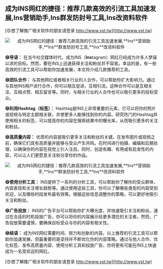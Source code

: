 ## **成为INS网红的捷径：推荐几款高效的引流工具加速发展,**Ins**营销助手,**Ins**群发防封号工具,**Ins**改资料软件**

[😍想了解推广相关软件的朋友请登录 http://www.vst.tw](http://www.vst.tw)

 <center><img src="https://vst.tw/MP4/tuiguang/png/5.png" alt="成为INS网红的捷径：推荐几款高效的引流工具加速发展,**Ins**营销助手,**Ins**群发防封号工具,**Ins**改资料软件"></center>

**😄导语：**
在当今社交媒体时代，成为INS（**Ins**tagram）网红已经成为许多人梦寐以求的目标。然而，要在INS上迅速获得关注和粉丝并不容易。幸运的是，有一些高效的引流工具可以帮助你加速发展，本文将介绍几款推荐的工具。

**😄团队合作：**
与其他网红或者相关行业的人合作，可以帮助你扩大影响力。通过与其他INS用户进行合作，你可以相互促进，互相引流。这种合作可以是互相关注、互相点赞、相互留言等。同时，与相关行业的人合作也可以吸引更多的目标受众。

**😄利用Hashtag（标签）：**
Hashtag是INS上非常重要的元素，它可以将你的照片或视频与特定主题相关联，并使更多人能够找到你的内容。研究热门的Hashtag并使用相关的标签，可以提高你的内容在搜索结果中的曝光率，从而吸引更多的关注和粉丝。

**😄高质量内容：**
优质的内容是吸引更多关注和粉丝的关键。在发布图片或视频之前，确保它们具有高质量并能够与受众产生共鸣。花时间进行拍摄、编辑和后期处理，以确保你的内容在视觉上引人注目。同时，创造有趣、有用或有启发性的内容，可以让人们更愿意关注和分享你的作品。

 <center><img src="https://vst.tw/MP4/tuiguang/png/1.png" alt="成为INS网红的捷径：推荐几款高效的引流工具加速发展,**Ins**营销助手,**Ins**群发防封号工具,**Ins**改资料软件"></center>

**😄使用分析工具：**
INS提供了一系列的分析工具，可以帮助你了解你的受众群体、内容表现和关注增长趋势等。通过使用这些工具，你可以了解哪些类型的内容受到欢迎，以及哪些时段发布最有效等。根据这些信息调整你的策略，可以更好地吸引关注和粉丝。

**😄广告投放：**
INS的广告平台可以帮助你扩大曝光度，并快速吸引关注和粉丝。通过在合适的时机投放广告，你可以将你的内容展示给更多潜在的关注者。然而，广告投放需要谨慎，要确保目标受众与你的内容有相关性。

**😄结语：**
成为INS网红需要时间、努力和创新的内容。以上推荐的引流工具可以帮助你加速发展，但最重要的是坚持并不断优化你的内容策略。通过与他人合作、优化标签、发布高质量内容、使用分析工具和投放广告，你将更有可能在INS上快速成为一名受欢迎的网红。

[😍想了解推广相关软件的朋友请登录 http://www.vst.tw](http://www.vst.tw)



